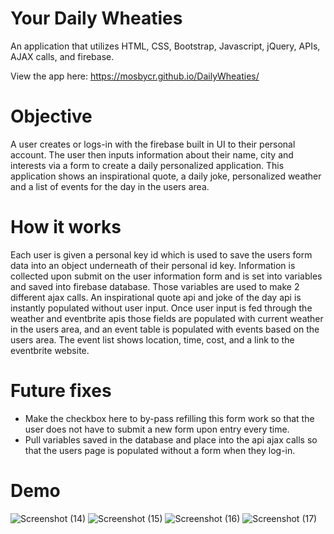 # Your Daily Wheaties
  An application that utilizes HTML, CSS, Bootstrap, Javascript, jQuery, APIs, AJAX calls, and firebase.
  
  View the app here:  https://mosbycr.github.io/DailyWheaties/
# Objective
  A user creates or logs-in with the firebase built in UI to their personal account. The user then inputs information about their name, city and interests via a form to create a daily personalized application. This application shows an inspirational quote, a daily joke, personalized weather and a list of events for the day in the users area.
# How it works
  Each user is given a personal key id which is used to save the users form data into an object underneath of their personal id key. Information is collected upon submit on the user information form and is set into variables and saved into firebase database. Those variables are used to make 2 different ajax calls. An inspirational quote api and joke of the day api is instantly populated without user input. Once user input is fed through the weather and eventbrite apis those fields are populated with current weather in the users area, and an event table is populated with events based on the users area. The event list shows location, time, cost, and a link to the eventbrite website.
  
# Future fixes
* Make the checkbox here to by-pass refilling this form work so that the user does not have to submit a new form upon entry every time. 
* Pull variables saved in the database and place into the api ajax calls so that the users page is populated without a form when they log-in.

# Demo 
![Screenshot (14)](https://user-images.githubusercontent.com/46547100/55671949-54d89f00-5863-11e9-8247-d8f7e9f43ddf.png)
![Screenshot (15)](https://user-images.githubusercontent.com/46547100/55671950-54d89f00-5863-11e9-922f-962953bbf9d3.png)
![Screenshot (16)](https://user-images.githubusercontent.com/46547100/55671951-54d89f00-5863-11e9-81cd-c525581ef3f2.png)
![Screenshot (17)](https://user-images.githubusercontent.com/46547100/55671952-54d89f00-5863-11e9-8a90-7631c83345cf.png)
